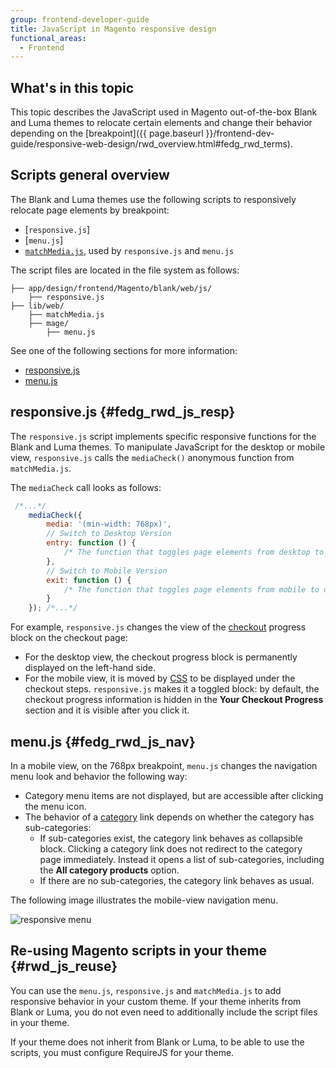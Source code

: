 ```yaml
---
group: frontend-developer-guide
title: JavaScript in Magento responsive design
functional_areas:
  - Frontend
---
```


## What's in this topic

This topic describes the JavaScript used in Magento out-of-the-box Blank and Luma themes to relocate certain elements and change their behavior depending on the [breakpoint]({{ page.baseurl }}/frontend-dev-guide/responsive-web-design/rwd_overview.html#fedg_rwd_terms).

## Scripts general overview

The Blank and Luma themes use the following scripts to responsively relocate page elements by breakpoint:
- [`responsive.js`]
- [`menu.js`]
- [`matchMedia.js`], used by `responsive.js` and `menu.js`

The script files are located in the file system as follows:

```tree
├── app/design/frontend/Magento/blank/web/js/
    ├── responsive.js
├── lib/web/
    ├── matchMedia.js
    ├── mage/
	    ├── menu.js
```

See one of the following sections for more information:
- [responsive.js](#fedg_rwd_js_resp)
- [menu.js](#fedg_rwd_js_nav)

## responsive.js {#fedg_rwd_js_resp}

The `responsive.js` script implements specific responsive functions for the Blank and Luma themes. To manipulate JavaScript for the desktop or mobile view, `responsive.js` calls the `mediaCheck()` anonymous function from `matchMedia.js`.


The `mediaCheck` call looks as follows:

```javascript
 /*...*/
    mediaCheck({
        media: '(min-width: 768px)',
        // Switch to Desktop Version
        entry: function () {
            /* The function that toggles page elements from desktop to mobile mode is called here */
        },
        // Switch to Mobile Version
        exit: function () {
            /* The function that toggles page elements from mobile to desktop mode is called here*/
        }
    }); /*...*/
```

For example, `responsive.js` changes the view of the [checkout](https://glossary.magento.com/checkout) progress block on the checkout page:

-   For the desktop view, the checkout progress block is permanently
    displayed on the left-hand side.
-   For the mobile view, it is moved by [CSS](https://glossary.magento.com/css)
    to be displayed under the checkout steps. `responsive.js` makes it
    a toggled block: by default, the checkout progress information is
    hidden in the **Your Checkout Progress** section and it is visible
    after you click it.

## menu.js {#fedg_rwd_js_nav}

In a mobile view, on the 768px breakpoint, `menu.js` changes the navigation menu look and behavior the following way: 
-   Category menu items are not displayed, but are accessible after
    clicking the menu icon.
-   The behavior of a [category](https://glossary.magento.com/category) link depends on whether the category has sub-categories:
    -   If sub-categories exist, the category link behaves as
        collapsible block. Clicking a category link does not redirect to the category page
        immediately. Instead it opens a list of sub-categories,
        including the **All category products** option.
    -   If there are no sub-categories, the category link behaves as
        usual.

The following image illustrates the mobile-view navigation menu.

![responsive menu]

## Re-using Magento scripts in your theme {#rwd_js_reuse}

You can use the `menu.js`, `responsive.js` and `matchMedia.js` to add responsive behavior in your custom theme. 
If your theme inherits from Blank or Luma, you do not even need to additionally include the script files in your theme.

If your theme does not inherit from Blank or Luma, to be able to use the scripts, you must configure RequireJS for your theme.


[`matchMedia.js`]: https://github.com/paulirish/matchMedia.js/
[responsive menu]: {{site.baseurl}}/common/images/js_rwd_menu.png
